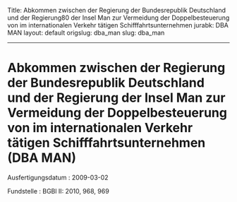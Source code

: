 Title: Abkommen zwischen der Regierung der Bundesrepublik Deutschland und der Regierung80
  der Insel Man zur Vermeidung der Doppelbesteuerung von im internationalen Verkehr
  tätigen Schifffahrtsunternehmen
jurabk: DBA MAN
layout: default
origslug: dba_man
slug: dba_man

---

# Abkommen zwischen der Regierung der Bundesrepublik Deutschland und der Regierung der Insel Man zur Vermeidung der Doppelbesteuerung von im internationalen Verkehr tätigen Schifffahrtsunternehmen (DBA MAN)

Ausfertigungsdatum
:   2009-03-02

Fundstelle
:   BGBl II: 2010, 968, 969

